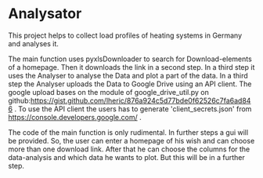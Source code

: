 # Analysator
This project helps to collect load profiles of heating systems in Germany and analyses it. 


The main function uses pyxlsDownloader to search for Download-elements of a homepage. 
Then it downloads the link in a second step.
In a third step it uses the Analyser to analyse the Data and plot a part of the data.
In a third step the Analyser uploads the Data to Google Drive using an API client. The google upload bases on the module of
google_drive_util.py on github:https://gist.github.com/lheric/876a924c5d77bde0f62526c7fa6ad846 .
To use the API client the users has to generate 'client_secrets.json' from https://console.developers.google.com/ . 

The code of the main function is only rudimental. In further steps a gui will be provided. 
So, the user can enter a homepage of his wish and can choose more than one download link.
After that he can choose the columns for the data-analysis and which data he wants to plot.
But this will be in a further step.

